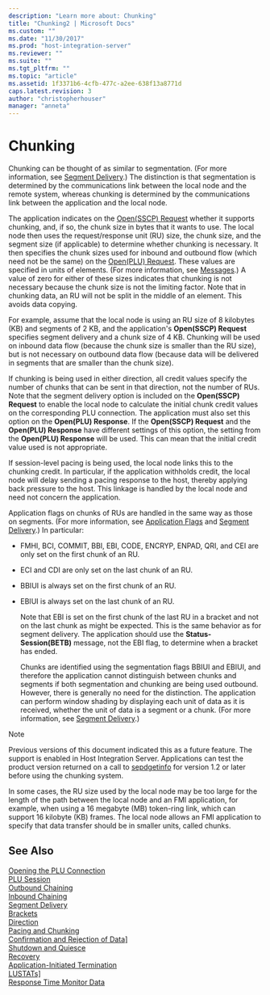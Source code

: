 ```yaml
---
description: "Learn more about: Chunking"
title: "Chunking2 | Microsoft Docs"
ms.custom: ""
ms.date: "11/30/2017"
ms.prod: "host-integration-server"
ms.reviewer: ""
ms.suite: ""
ms.tgt_pltfrm: ""
ms.topic: "article"
ms.assetid: 1f3371b6-4cfb-477c-a2ee-638f13a8771d
caps.latest.revision: 3
author: "christopherhouser"
manager: "anneta"
---
```

# Chunking
Chunking can be thought of as similar to segmentation. (For more information, see [Segment Delivery](../core/segment-delivery1.md).) The distinction is that segmentation is determined by the communications link between the local node and the remote system, whereas chunking is determined by the communications link between the application and the local node.  
  
 The application indicates on the [Open(SSCP) Request](./open-sscp-request2.md) whether it supports chunking, and, if so, the chunk size in bytes that it wants to use. The local node then uses the request/response unit (RU) size, the chunk size, and the segment size (if applicable) to determine whether chunking is necessary. It then specifies the chunk sizes used for inbound and outbound flow (which need not be the same) on the [Open(PLU) Request](./open-plu-request2.md). These values are specified in units of elements. (For more information, see [Messages](../core/messages2.md).) A value of zero for either of these sizes indicates that chunking is not necessary because the chunk size is not the limiting factor. Note that in chunking data, an RU will not be split in the middle of an element. This avoids data copying.  
  
 For example, assume that the local node is using an RU size of 8 kilobytes (KB) and segments of 2 KB, and the application's **Open(SSCP) Request** specifies segment delivery and a chunk size of 4 KB. Chunking will be used on inbound data flow (because the chunk size is smaller than the RU size), but is not necessary on outbound data flow (because data will be delivered in segments that are smaller than the chunk size).  
  
 If chunking is being used in either direction, all credit values specify the number of chunks that can be sent in that direction, not the number of RUs. Note that the segment delivery option is included on the **Open(SSCP) Request** to enable the local node to calculate the initial chunk credit values on the corresponding PLU connection. The application must also set this option on the **Open(PLU) Response**. If the **Open(SSCP) Request** and the **Open(PLU) Response** have different settings of this option, the setting from the **Open(PLU) Response** will be used. This can mean that the initial credit value used is not appropriate.  
  
 If session-level pacing is being used, the local node links this to the chunking credit. In particular, if the application withholds credit, the local node will delay sending a pacing response to the host, thereby applying back pressure to the host. This linkage is handled by the local node and need not concern the application.  
  
 Application flags on chunks of RUs are handled in the same way as those on segments. (For more information, see [Application Flags](../core/application-flags1.md) and [Segment Delivery](../core/segment-delivery1.md).) In particular:  
  
- FMHI, BCI, COMMIT, BBI, EBI, CODE, ENCRYP, ENPAD, QRI, and CEI are only set on the first chunk of an RU.  
  
- ECI and CDI are only set on the last chunk of an RU.  
  
- BBIUI is always set on the first chunk of an RU.  
  
- EBIUI is always set on the last chunk of an RU.  
  
  Note that EBI is set on the first chunk of the last RU in a bracket and not on the last chunk as might be expected. This is the same behavior as for segment delivery. The application should use the **Status-Session(BETB)** message, not the EBI flag, to determine when a bracket has ended.  
  
  Chunks are identified using the segmentation flags BBIUI and EBIUI, and therefore the application cannot distinguish between chunks and segments if both segmentation and chunking are being used outbound. However, there is generally no need for the distinction. The application can perform window shading by displaying each unit of data as it is received, whether the unit of data is a segment or a chunk. (For more information, see [Segment Delivery](../core/segment-delivery1.md).)  
  
> [!NOTE]
>  Previous versions of this document indicated this as a future feature. The support is enabled in Host Integration Server. Applications can test the product version returned on a call to [sepdgetinfo](./sepdgetinfo2.md) for version 1.2 or later before using the chunking system.  
  
 In some cases, the RU size used by the local node may be too large for the length of the path between the local node and an FMI application, for example, when using a 16 megabyte (MB) token-ring link, which can support 16 kilobyte (KB) frames. The local node allows an FMI application to specify that data transfer should be in smaller units, called chunks.  
  
## See Also  
 [Opening the PLU Connection](../core/opening-the-plu-connection1.md)   
 [PLU Session](../core/plu-session2.md)   
 [Outbound Chaining](../core/outbound-chaining2.md)   
 [Inbound Chaining](../core/inbound-chaining1.md)   
 [Segment Delivery](../core/segment-delivery1.md)   
 [Brackets](../core/brackets1.md)   
 [Direction](../core/direction1.md)   
 [Pacing and Chunking](../core/pacing-and-chunking1.md)   
 [Confirmation and Rejection of Data\]](../core/confirmation-and-rejection-of-data]1.md)   
 [Shutdown and Quiesce](../core/shutdown-and-quiesce1.md)   
 [Recovery](../core/recovery1.md)   
 [Application-Initiated Termination](../core/application-initiated-termination1.md)   
 [LUSTATs\]](../core/lustats]1.md)   
 [Response Time Monitor Data](../core/response-time-monitor-data1.md)
